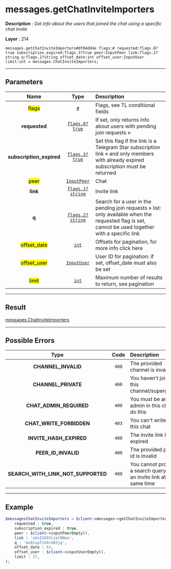 # messages.getChatInviteImporters

**Description** : *Get info about the users that joined the chat using a specific chat invite*

**Layer** : 214

```tl
messages.getChatInviteImporters#df04dd4e flags:# requested:flags.0?true subscription_expired:flags.3?true peer:InputPeer link:flags.1?string q:flags.2?string offset_date:int offset_user:InputUser limit:int = messages.ChatInviteImporters;
```

---

## Parameters

| Name | Type | Description |
| :---: | :---: | :--- |
| <mark>flags</mark> | [`#`](type/#) | Flags, see TL conditional fields |
| **requested** | [`flags.0?true`](type/true) | If set, only returns info about users with pending join requests » |
| **subscription_expired** | [`flags.3?true`](type/true) | Set this flag if the link is a Telegram Star subscription link » and only members with already expired subscription must be returned |
| <mark>peer</mark> | [`InputPeer`](type/InputPeer) | Chat |
| **link** | [`flags.1?string`](type/string) | Invite link |
| **q** | [`flags.2?string`](type/string) | Search for a user in the pending join requests » list: only available when the requested flag is set, cannot be used together with a specific link |
| <mark>offset_date</mark> | [`int`](type/int) | Offsets for pagination, for more info click here |
| <mark>offset_user</mark> | [`InputUser`](type/InputUser) | User ID for pagination: if set, offset_date must also be set |
| <mark>limit</mark> | [`int`](type/int) | Maximum number of results to return, see pagination |

---

## Result

[messages.ChatInviteImporters](type/messages.ChatInviteImporters)

---

## Possible Errors

| Type | Code | Description |
| :---: | :---: | :--- |
| **CHANNEL_INVALID** | `400` | The provided channel is invalid |
| **CHANNEL_PRIVATE** | `400` | You haven't joined this channel/supergroup |
| **CHAT_ADMIN_REQUIRED** | `400` | You must be an admin in this chat to do this |
| **CHAT_WRITE_FORBIDDEN** | `403` | You can't write in this chat |
| **INVITE_HASH_EXPIRED** | `400` | The invite link has expired |
| **PEER_ID_INVALID** | `400` | The provided peer id is invalid |
| **SEARCH_WITH_LINK_NOT_SUPPORTED** | `400` | You cannot provide a search query and an invite link at the same time |

---

## Example

```php
$messagesChatInviteImporters = $client->messages->getChatInviteImporters(
	requested : true,
	subscription_expired : true,
	peer : $client->inputPeerEmpty(),
	link : 'uXxI2USYLial0Neo',
	q : 'mvECupTiVXrnD3jq',
	offset_date : 64,
	offset_user : $client->inputUserEmpty(),
	limit : 37,
);
```